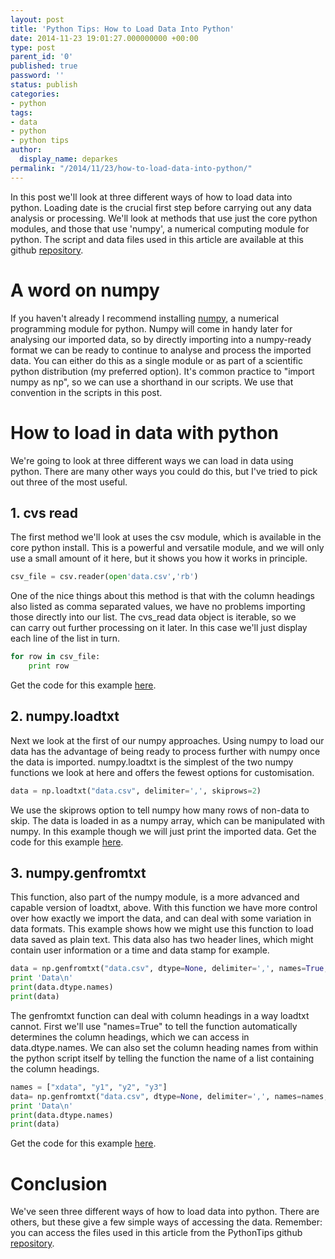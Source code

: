 ```yaml
---
layout: post
title: 'Python Tips: How to Load Data Into Python'
date: 2014-11-23 19:01:27.000000000 +00:00
type: post
parent_id: '0'
published: true
password: ''
status: publish
categories:
- python
tags:
- data
- python
- python tips
author:
  display_name: deparkes
permalink: "/2014/11/23/how-to-load-data-into-python/"
---
```

In this post we'll look at three different ways of how to load data into python. Loading date is the crucial first step before carrying out any data analysis or processing.
We'll look at methods that use just the core python modules, and those that use 'numpy', a numerical computing module for python.
The script and data files used in this article are available at this github <a href="https://github.com/deparkes/PythonTips/tree/master/LoadDataFiles" target="_blank">repository</a>.
<h1>A word on numpy</h1>
If you haven't already I recommend installing <a href="https://www.numpy.org/" target="_blank">numpy</a>, a numerical programming module for python. Numpy will come in handy later for analysing our imported data, so by directly importing into a numpy-ready format we can be ready to continue to analyse and process the imported data.
You can either do this as a single module or as part of a scientific python distribution (my preferred option).
It's common practice to "import numpy as np", so we can use a shorthand in our scripts. We use that convention in the scripts in this post.
<h1>How to load in data with python</h1>
We're going to look at three different ways we can load in data using python. There are many other ways you could do this, but I've tried to pick out three of the most useful.
<h2>1. cvs read</h2>
The first method we'll look at uses the csv module, which is available in the core python install.
This is a powerful and versatile module, and we will only use a small amount of it here, but it shows you how it works in principle.

```python
csv_file = csv.reader(open'data.csv','rb')
```

One of the nice things about this method is that with the column headings also listed as comma separated values, we have no problems importing those directly into our list.
The cvs_read data object is iterable, so we can carry out further processing on it later. In this case we'll just display each line of the list in turn.

```python
for row in csv_file:
    print row
```
Get the code for this example <a href="https://github.com/deparkes/PythonTips/tree/master/LoadDataFiles" target="_blank">here</a>.
<h2>2. numpy.loadtxt</h2>
Next we look at the first of our numpy approaches. Using numpy to load our data has the advantage of being ready to process further with numpy once the data is imported.
numpy.loadtxt is the simplest of the two numpy functions we look at here and offers the fewest options for customisation.

```python
data = np.loadtxt("data.csv", delimiter=',', skiprows=2)
```

We use the skiprows option to tell numpy how many rows of non-data to skip.
The data is loaded in as a numpy array, which can be manipulated with numpy. In this example though we will just print the imported data.
Get the code for this example <a href="https://github.com/deparkes/PythonTips/tree/master/LoadDataFiles" target="_blank">here</a>.
<h2>3. numpy.genfromtxt</h2>
This function, also part of the numpy module, is a more advanced and capable version of loadtxt, above. With this function we have more control over how exactly we import the data, and can deal with some variation in data formats.
This example shows how we might use this function to load data saved as plain text. This data also has two header lines, which might contain user information or a time and data stamp for example.

```python
data = np.genfromtxt("data.csv", dtype=None, delimiter=',', names=True, skip_header=2)
print 'Data\n'
print(data.dtype.names)
print(data)
```

The genfromtxt function can deal with column headings in a way loadtxt cannot.
First we'll use "names=True" to tell the function automatically determines the column headings, which we can access in data.dtype.names.
We can also set the column heading names from within the python script itself by telling the function the name of a list containing the column headings.

```python
names = ["xdata", "y1", "y2", "y3"]
data= np.genfromtxt("data.csv", dtype=None, delimiter=',', names=names, skip_header=0)
print 'Data\n'
print(data.dtype.names)
print(data)
```
Get the code for this example <a href="https://github.com/deparkes/PythonTips/tree/master/LoadDataFiles" target="_blank">here</a>.
<h1>Conclusion</h1>
We've seen three different ways of how to load data into python. There are others, but these give a few simple ways of accessing the data.
Remember: you can access the files used in this article from the PythonTips github <a href="https://github.com/deparkes/PythonTips/tree/master/LoadDataFiles" target="_blank">repository</a>.
</div>
